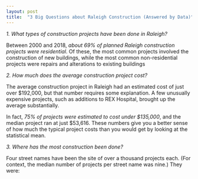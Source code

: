 ```yaml
---
layout: post
title:  "3 Big Questions about Raleigh Construction (Answered by Data)"
---
```



*1. What types of construction projects have been done in Raleigh?*

Between 2000 and 2018, *about 69% of planned Raleigh construction projects were residential*. Of these, the most common projects involved the construction of new buildings, while the most common non-residential projects were repairs and alterations to existing buildings



*2. How much does the average construction project cost?*

The average construction project in Raleigh had an estimated cost of just over $192,000, but that number requires some explanation. A few unusually expensive projects, such as additions to REX Hospital, brought up the average substantially.

In fact, *75% of projects were estimated to cost under $135,000*, and the median project ran at just $53,616. These numbers give you a better sense of how much the typical project costs than you would get by looking at the statistical mean.

*3. Where has the most construction been done?*

Four street names have been the site of over a thousand projects each. (For context, the median number of projects per street name was nine.) They were:


